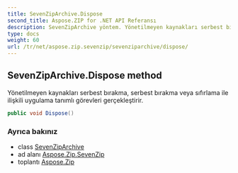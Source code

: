 ```yaml
---
title: SevenZipArchive.Dispose
second_title: Aspose.ZIP for .NET API Referansı
description: SevenZipArchive yöntem. Yönetilmeyen kaynakları serbest bırakma serbest bırakma veya sıfırlama ile ilişkili uygulama tanımlı görevleri gerçekleştirir.
type: docs
weight: 60
url: /tr/net/aspose.zip.sevenzip/sevenziparchive/dispose/
---
```

## SevenZipArchive.Dispose method

Yönetilmeyen kaynakları serbest bırakma, serbest bırakma veya sıfırlama ile ilişkili uygulama tanımlı görevleri gerçekleştirir.

```csharp
public void Dispose()
```

### Ayrıca bakınız

* class [SevenZipArchive](../)
* ad alanı [Aspose.Zip.SevenZip](../../sevenziparchive/)
* toplantı [Aspose.Zip](../../../)


